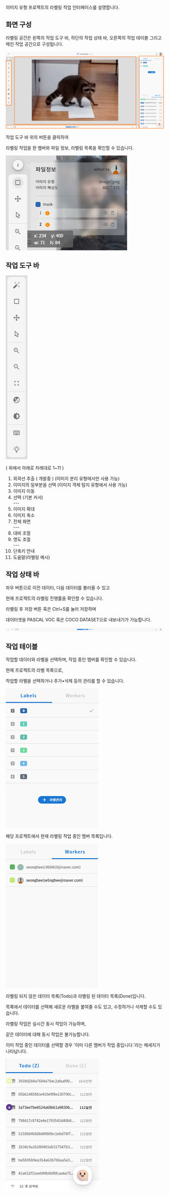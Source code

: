 이미지 유형 프로젝트의 라벨링 작업 인터페이스를 설명합니다.

  

화면 구성
-----


라벨링 공간은 왼쪽의 작업 도구 바, 하단의 작업 상태 바, 오른쪽의 작업 테이블 그리고 메인 작업 공간으로 구성됩니다.

![img1](https://raw.githubusercontent.com/vazilcompany/vridge-docs/main/guide/img/labeling_tools/labeling_tools_image/interface_01.png)  

  

  

작업 도구 바 위의 버튼을 클릭하여

라벨링 작업을 한 멤버와 파일 정보, 라벨링 목록을 확인할 수 있습니다.

![img1](https://raw.githubusercontent.com/vazilcompany/vridge-docs/main/guide/img/labeling_tools/labeling_tools_image/interface_02.png)  

  

작업 도구 바
-------


  

![img1](https://raw.githubusercontent.com/vazilcompany/vridge-docs/main/guide/img/labeling_tools/labeling_tools_image/interface_03.png)  

( 위에서 아래로 차례대로 1~11 )

1.  외곽선 추출 ( 개발중 ) (이미지 분리 유형에서만 사용 가능)
2.  이미지의 일부분을 선택 (이미지 객체 탐지 유형에서 사용 가능)
3.  이미지 이동
4.  선택 (기본 커서)  
    \---
5.  이미지 확대
6.  이미지 축소
7.  전체 화면  
    \---
8.  대비 조절
9.  명도 조절  
    \---
10.  단축키 안내
11.  도움말(라벨링 예시)

  

  

작업 상태 바
-------


좌우 버튼으로 이전 데이터, 다음 데이터를 불러올 수 있고

현재 프로젝트의 라벨링 진행률을 확인할 수 있습니다.

라벨링 후 저장 버튼 혹은 Ctrl+S를 눌러 저장하며

데이터셋을 PASCAL VOC 혹은 COCO DATASET으로 내보내기가 가능합니다.

  

![img1](https://raw.githubusercontent.com/vazilcompany/vridge-docs/main/guide/img/labeling_tools/labeling_tools_image/interface_04.png)  

  

  

작업 테이블
------


작업할 데이터와 라벨을 선택하며, 작업 중인 멤버를 확인할 수 있습니다.

  

현재 프로젝트의 라벨 목록으로,

작업할 라벨을 선택하거나 추가•삭제 등의 관리를 할 수 있습니다.

![img1](https://raw.githubusercontent.com/vazilcompany/vridge-docs/main/guide/img/labeling_tools/labeling_tools_image/interface_05.png)  

  

해당 프로젝트에서 현재 라벨링 작업 중인 멤버 목록입니다.

![img1](https://raw.githubusercontent.com/vazilcompany/vridge-docs/main/guide/img/labeling_tools/labeling_tools_image/interface_06.png)  

  

라벨링 되지 않은 데이터 목록(Todo)과 라벨링 된 데이터 목록(Done)입니다.

목록에서 데이터를 선택해 새로운 라벨을 붙여줄 수도 있고, 수정하거나 삭제할 수도 있습니다.

라벨링 작업은 실시간 동시 작업이 가능하며,

같은 데이터에 대해 동시 작업은 불가능합니다.

이미 작업 중인 데이터를 선택할 경우 '이미 다른 멤버가 작업 중입니다.'라는 메세지가 나타납니다.

![img1](https://raw.githubusercontent.com/vazilcompany/vridge-docs/main/guide/img/labeling_tools/labeling_tools_image/interface_07.png)  
